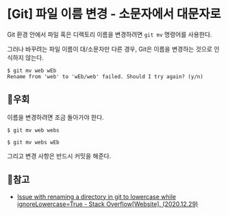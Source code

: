 # [Git] 파일 이름 변경 - 소문자에서 대문자로

Git 환경 안에서 파일 혹은 디렉토리 이름을 변경하려면 `git mv` 명령어를 사용한다. 

그러나 바꾸려는 파일 이름이 대/소문자만 다른 경우, Git은 이름을 변경하는 것으로 인식하지 않는다. 

```shell
$ git mv web wEb
Rename from 'web' to 'wEb/web' failed. Should I try again? (y/n)
```



## 👏우회

이름을 변경하려면 조금 돌아가야 한다.

```shell
$ git mv web webs
```

```shell
$ git mv webs wEb
```

그리고 변경 사항은 반드시 커밋을 해준다.



## 📜참고

- [Issue with renaming a directory in git to lowercase while ignoreLowercase=True - Stack Overflow[Website]. (2020.12.29)](https://stackoverflow.com/questions/13201906/issue-with-renaming-a-directory-in-git-to-lowercase-while-ignorelowercase-true)